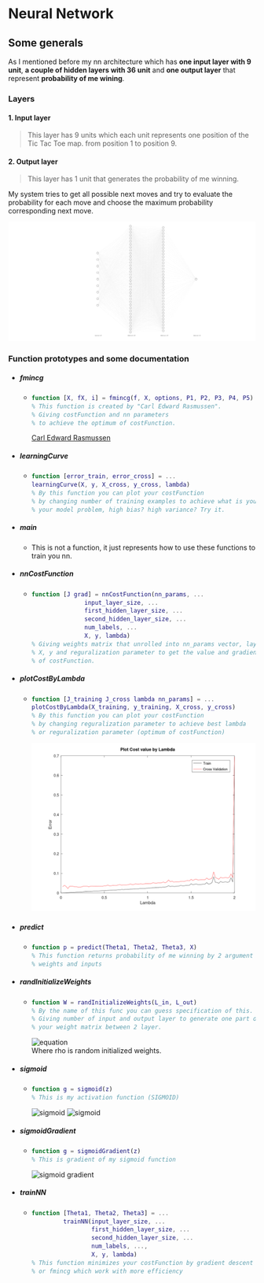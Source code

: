 # Neural Network
## Some generals
As I mentioned before my nn architecture which has __one input layer with 9 unit__, __a couple of hidden layers with 36 unit__ and __one output layer__ that represent __probability of me wining__.
### Layers
#### 1. Input layer
> This layer has 9 units which each unit represents one position of the Tic Tac Toe map. from position 1 to position 9.
#### 2. Output layer
> This layer has 1 unit that generates the probability of me winning.

My system tries to get all possible next moves and try to evaluate the probability for each move and choose the maximum probability corresponding next move.

![Alt text](../Assets/nn.svg)

### Function prototypes and some documentation
* ##### fmincg
  * ```matlab
    function [X, fX, i] = fmincg(f, X, options, P1, P2, P3, P4, P5)
    % This function is created by "Carl Edward Rasmussen".
    % Giving costFunction and nn parameters 
    % to achieve the optimum of costFunction. 
    ``` 
    [Carl Edward Rasmussen](http://mlg.eng.cam.ac.uk/carl/)
* ##### learningCurve
  * ```matlab
    function [error_train, error_cross] = ...
    learningCurve(X, y, X_cross, y_cross, lambda)
    % By this function you can plot your costFunction 
    % by changing number of training examples to achieve what is your
    % your model problem, high bias? high variance? Try it.
    ```
* ##### main
  * This is not a function, it just represents how to use these functions to train you nn.
* ##### nnCostFunction
  * ```matlab
    function [J grad] = nnCostFunction(nn_params, ...
                   input_layer_size, ...
                   first_hidden_layer_size, ...
                   second_hidden_layer_size, ...
                   num_labels, ...
                   X, y, lambda)
    % Giving weights matrix that unrolled into nn_params vector, layers size
    % X, y and reguralization parameter to get the value and gradient 
    % of costFunction.
    ```
* ##### plotCostByLambda
  * ```matlab
    function [J_training J_cross lambda nn_params] = ...
    plotCostByLambda(X_training, y_training, X_cross, y_cross)
    % By this function you can plot your costFunction 
    % by changing reguralization parameter to achieve best lambda
    % or reguralization parameter (optimum of costFunction)
    ``` 
    ![plot by lambda parameter](../Assets/plotByLambda.png)
* ##### predict
  * ```matlab
    function p = predict(Theta1, Theta2, Theta3, X)
    % This function returns probability of me winning by 2 argument of
    % weights and inputs
    ```
* ##### randInitializeWeights
  * ```matlab
    function W = randInitializeWeights(L_in, L_out)
    % By the name of this func you can guess specification of this.
    % Giving number of input and output layer to generate one part of
    % your weight matrix between 2 layer.
    ``` 
    ![equation](http://www.sciweavers.org/upload/Tex2Img_1632850556/render.png) <br/>
    Where rho is random initialized weights.
* ##### sigmoid
  * ```matlab
    function g = sigmoid(z)
    % This is my activation function (SIGMOID)
    ```
    ![sigmoid](http://www.sciweavers.org/upload/Tex2Img_1632850941/render.png)
    ![sigmoid](https://www.researchgate.net/profile/Stefano-Romanazzi/publication/325226633/figure/fig7/AS:627667619561473@1526659030998/Plot-of-the-sigmoid-function.png)
* ##### sigmoidGradient
  * ```matlab
    function g = sigmoidGradient(z)
    % This is gradient of my sigmoid function 
    ``` 
    ![sigmoid gradient](http://www.sciweavers.org/upload/Tex2Img_1632850898/render.png)
* ##### trainNN
  * ```matlab
    function [Theta1, Theta2, Theta3] = ...
             trainNN(input_layer_size, ...
                     first_hidden_layer_size, ...
                     second_hidden_layer_size, ...
                     num_labels, ..., 
                     X, y, lambda)
    % This function minimizes your costFunction by gradient descent algorithm
    % or fmincg which work with more efficiency
    ``` 